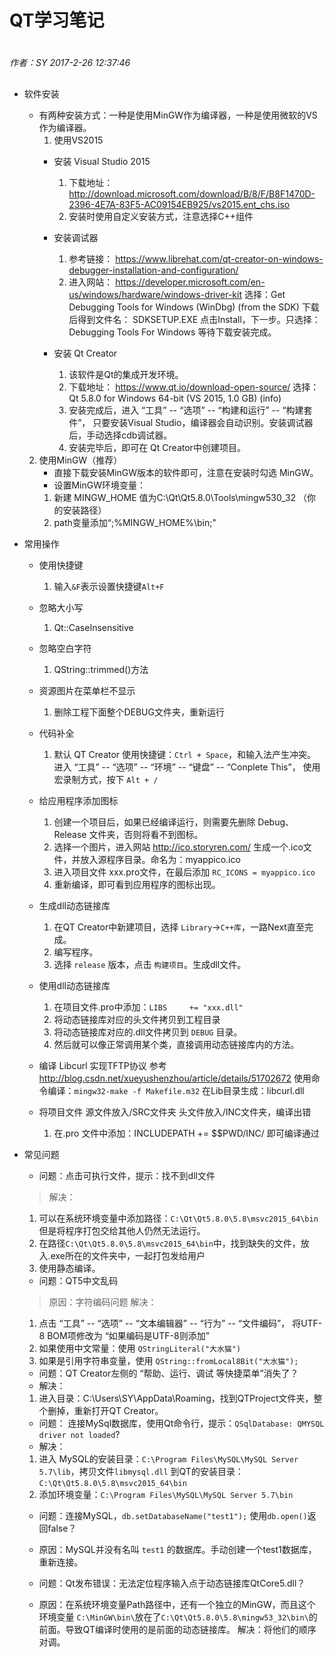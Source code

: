 # QT学习笔记

#
*作者：SY*
*2017-2-26 12:37:46*
##

+ 软件安装
	+ 有两种安装方式：一种是使用MinGW作为编译器，一种是使用微软的VS作为编译器。
		1. 使用VS2015
		+ 安装 Visual Studio 2015
			1. 下载地址：
			http://download.microsoft.com/download/B/8/F/B8F1470D-2396-4E7A-83F5-AC09154EB925/vs2015.ent_chs.iso
			2. 安装时使用自定义安装方式，注意选择C++组件	
		+ 安装调试器
			1. 参考链接：
			https://www.librehat.com/qt-creator-on-windows-debugger-installation-and-configuration/
			2. 进入网站：
			https://developer.microsoft.com/en-us/windows/hardware/windows-driver-kit
			选择：Get Debugging Tools for Windows (WinDbg) (from the SDK)
			下载后得到文件名：	SDKSETUP.EXE
			点击Install，下一步。只选择：Debugging Tools For Windows 等待下载安装完成。

		+ 安装 Qt Creator
			1. 该软件是Qt的集成开发环境。
			2. 下载地址：
			https://www.qt.io/download-open-source/
			选择：Qt 5.8.0 for Windows 64-bit (VS 2015, 1.0 GB)    (info)
			3. 安装完成后，进入 “工具” -- “选项” -- “构建和运行” -- “构建套件”，
			只要安装Visual Studio，编译器会自动识别。安装调试器后，手动选择cdb调试器。
			4. 安装完毕后，即可在 Qt Creator中创建项目。

	2. 使用MinGW（推荐）
		+ 直接下载安装MinGW版本的软件即可，注意在安装时勾选 MinGW。
		+ 设置MinGW环境变量： 
		1. 新建 MINGW_HOME 值为C:\Qt\Qt5.8.0\Tools\mingw530_32 （你的安装路径）
		2. path变量添加“;%MINGW_HOME%\bin;"
	
+ 常用操作
	+ 使用快捷键
		1. 输入`&F`表示设置快捷键`Alt+F`
	
	+ 忽略大小写
		1. Qt::CaseInsensitive
	
	+ 忽略空白字符
		1. QString::trimmed()方法

	+ 资源图片在菜单栏不显示
		1. 删除工程下面整个DEBUG文件夹，重新运行

	+ 代码补全
		1. 默认 QT Creator 使用快捷键：`Ctrl + Space`，和输入法产生冲突。
		进入 “工具” -- “选项” -- “环境” -- “键盘” -- “Conplete This”，
		使用宏录制方式，按下 `Alt + /`

	+ 给应用程序添加图标
		1. 创建一个项目后，如果已经编译运行，则需要先删除 Debug、Release 文件夹，否则将看不到图标。
		2. 选择一个图片，进入网站 http://ico.storyren.com/ 生成一个.ico文件，并放入源程序目录。命名为：myappico.ico
		3. 进入项目文件 xxx.pro文件，在最后添加 `RC_ICONS = myappico.ico`
		4. 重新编译，即可看到应用程序的图标出现。

	+ 生成dll动态链接库
		1. 在QT Creator中新建项目，选择 `Library`->`C++库`，一路Next直至完成。
		2. 编写程序。
		3. 选择 `release` 版本，点击 `构建项目`。生成dll文件。

	+ 使用dll动态链接库 
		1. 在项目文件.pro中添加：`LIBS     += "xxx.dll"`
		2. 将动态链接库对应的头文件拷贝到工程目录
		3. 将动态链接库对应的.dll文件拷贝到 `DEBUG` 目录。
		4. 然后就可以像正常调用某个类，直接调用动态链接库内的方法。

	+ 编译 Libcurl 实现TFTP协议
		参考 http://blog.csdn.net/xueyushenzhou/article/details/51702672
		使用命令编译：`mingw32-make -f Makefile.m32`
		在Lib目录生成：libcurl.dll

	+ 将项目文件 源文件放入/SRC文件夹 头文件放入/INC文件夹，编译出错
		1. 在.pro 文件中添加：INCLUDEPATH += $$PWD/INC/ 即可编译通过

+ 常见问题

	+ 问题：点击可执行文件，提示：找不到dll文件
	> 解决：
	1. 可以在系统环境变量中添加路径：`C:\Qt\Qt5.8.0\5.8\msvc2015_64\bin`
	但是将程序打包交给其他人仍然无法运行。
	2. 在路径`C:\Qt\Qt5.8.0\5.8\msvc2015_64\bin`中，找到缺失的文件，放入.exe所在的文件夹中，一起打包发给用户
	3. 使用静态编译。
	
	+ 问题：QT5中文乱码
	> 原因：字符编码问题
	> 解决：
	1. 点击 “工具” -- “选项” -- “文本编辑器” -- “行为” -- “文件编码”，
	将UTF-8 BOM项修改为 “如果编码是UTF-8则添加”
	2. 如果使用中文常量：使用 `QStringLiteral("大水猫")`
	3. 如果是引用字符串变量，使用 `QString::fromLocal8Bit("大水猫");`

	+ 问题：QT Creator左侧的 “帮助、运行、调试 等快捷菜单”消失了？
	+ 解决：
	1. 进入目录：C:\Users\SY\AppData\Roaming，找到QTProject文件夹，整个删掉，重新打开QT Creator。

	+ 问题： 连接MySql数据库，使用Qt命令行，提示：`QSqlDatabase: QMYSQL driver not loaded`?
	+ 解决：
	1. 进入 MySQL的安装目录：`C:\Program Files\MySQL\MySQL Server 5.7\lib`，拷贝文件`libmysql.dll`
	到QT的安装目录：`C:\Qt\Qt5.8.0\5.8\msvc2015_64\bin`
	2. 添加环境变量：`C:\Program Files\MySQL\MySQL Server 5.7\bin`

	+ 问题：连接MySQL，`db.setDatabaseName("test1");` 使用`db.open()`返回false？
	+ 原因：MySQL并没有名叫 `test1` 的数据库。手动创建一个test1数据库，重新连接。

	+ 问题：Qt发布错误：无法定位程序输入点于动态链接库QtCore5.dll？
	+ 原因：在系统环境变量Path路径中，还有一个独立的MinGW，而且这个 
	环境变量 `C:\MinGW\bin\`放在了`C:\Qt\Qt5.8.0\5.8\mingw53_32\bin\`的前面。导致QT编译时使用的是前面的动态链接库。
	解决：将他们的顺序对调。